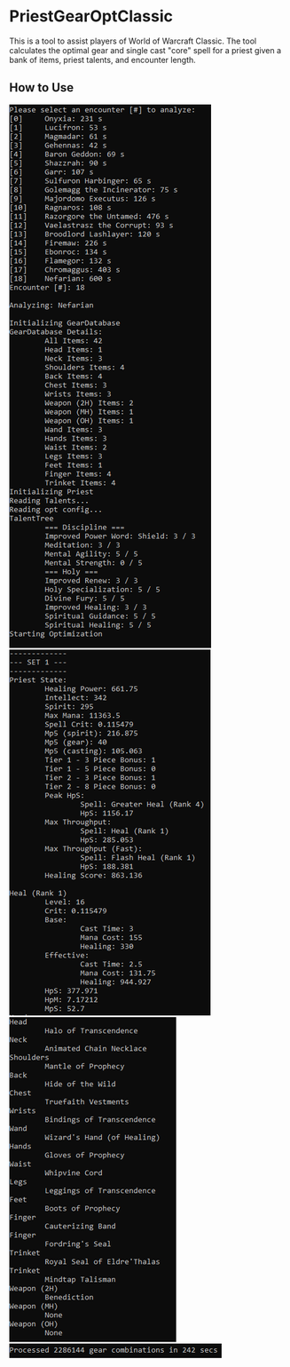 # PriestGearOptClassic
This is a tool to assist players of World of Warcraft Classic. The tool calculates the optimal gear and single cast "core" spell for a priest given a bank of items, priest talents, and encounter length.
## How to Use
![Example Input](/media/example_input.png)
![Example Output 1](/media/example_output_1.png)
![Example Output 2](/media/example_output_2.png)
![Example Runtime](/media/example_runtime.png)
